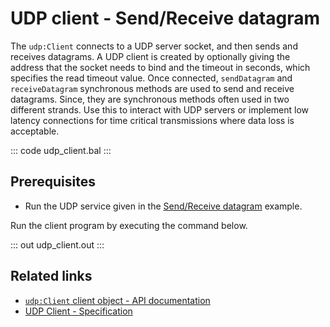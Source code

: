 # UDP client - Send/Receive datagram

The `udp:Client` connects to a UDP server socket, and then sends and receives datagrams. A UDP client is created by optionally giving the address that the socket needs to bind and the timeout in seconds, which specifies the read timeout value. Once connected, `sendDatagram` and `receiveDatagram` synchronous methods are used to send and receive datagrams. Since, they are synchronous methods often used in two different strands. Use this to interact with UDP servers or implement low latency connections for time critical transmissions where data loss is acceptable. 

::: code udp_client.bal :::

## Prerequisites
- Run the UDP service given in the [Send/Receive datagram](/learn/by-example/udp-listener/) example.

Run the client program by executing the command below.

::: out udp_client.out :::

## Related links
- [`udp:Client` client object - API documentation](https://lib.ballerina.io/ballerina/udp/latest/clients/Client)
- [UDP Client - Specification](/spec/udp/#3-client)
